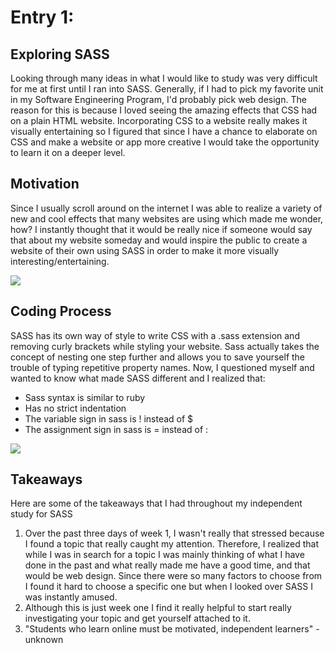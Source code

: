 # Entry 1:
## Exploring SASS
Looking through many ideas in what I would like to study was very difficult for me at first until I ran into SASS. Generally, if I had to pick my favorite unit in my Software Engineering Program, I'd probably pick web design. 
The reason for this is because I loved seeing the amazing effects that CSS had on a plain HTML website. 
Incorporating CSS to a website really makes it visually entertaining so I figured that since I have a chance to elaborate on CSS and make a website or app more creative I would take the opportunity to learn it on a deeper level.  

## Motivation
Since I usually scroll around on the internet I was able to realize a variety of new and cool effects that many websites are using which made me wonder, how?
I instantly thought that it would be really nice if someone would say that about my website someday and would inspire the public to create a website of their own using SASS in order to make it more visually interesting/entertaining.

<img src="https://designshack.net/wp-content/uploads/sassvstylus-1.jpg"/>

## Coding Process
SASS has its own way of style to write CSS with a .sass extension and removing curly brackets while styling your website.
Sass actually takes the concept of nesting one step further and allows you to save yourself the trouble of typing repetitive property names. 
Now, I questioned myself and wanted to know what made SASS different and I realized that:
- Sass syntax is similar to ruby
- Has no strict indentation
- The variable sign in sass is ! instead of $ 
- The assignment sign in sass is = instead of : 
<img src= "https://designshack.net/wp-content/uploads/sassvstylus-9.jpg"/>

## Takeaways

Here are some of the takeaways that I had throughout my independent study for SASS
1. Over the past three days of week 1, I wasn't really that stressed because I found a topic that really caught my attention. Therefore, I realized that while I was in search for a topic I was mainly thinking of what I have done in the past and what really made me have a good time, and that would be web design. Since there were so many factors to choose from I found it hard to choose a specific one but when I looked over SASS I was instantly amused.
2. Although this is just week one I find it really helpful to start really investigating your topic and get yourself attached to it.
3. "Students who learn online must be motivated, independent learners" - unknown
